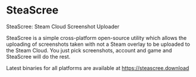 # SteaScree

SteaScree: Steam Cloud Screenshot Uploader

SteaScree is a simple cross-platform open-source utility which allows the uploading of screenshots taken with not a Steam overlay to be uploaded to the Steam Cloud. You just pick screenshots, account and game and SteaScree will do the rest.

Latest binaries for all platforms are available at https://steascree.download
